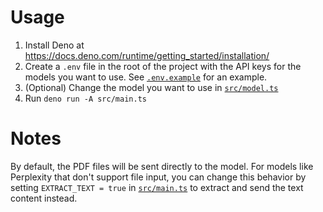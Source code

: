 # Usage

1. Install Deno at https://docs.deno.com/runtime/getting_started/installation/
2. Create a `.env` file in the root of the project with the API keys for the models you want to use. See [`.env.example`](.env.example) for an example.
3. (Optional) Change the model you want to use in [`src/model.ts`](src/model.ts)
4. Run `deno run -A src/main.ts`

# Notes

By default, the PDF files will be sent directly to the model. For models like Perplexity that don't support file input, you can change this behavior by setting `EXTRACT_TEXT = true` in [`src/main.ts`](src/main.ts) to extract and send the text content instead.
